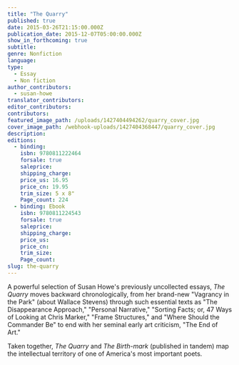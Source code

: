 ```yaml
---
title: "The Quarry"
published: true
date: 2015-03-26T21:15:00.000Z
publication_date: 2015-12-07T05:00:00.000Z
show_in_forthcoming: true
subtitle:
genre: Nonfiction
language:
type:
  - Essay
  - Non fiction
author_contributors:
  - susan-howe
translator_contributors:
editor_contributors:
contributors:
featured_image_path: /uploads/1427404494262/quarry_cover.jpg
cover_image_path: /webhook-uploads/1427404368447/quarry_cover.jpg
description:
editions:
  - binding:
    isbn: 9780811222464
    forsale: true
    saleprice:
    shipping_charge:
    price_us: 16.95
    price_cn: 19.95
    trim_size: 5 x 8"
    Page_count: 224
  - binding: Ebook
    isbn: 9780811224543
    forsale: true
    saleprice:
    shipping_charge:
    price_us:
    price_cn:
    trim_size:
    Page_count:
slug: the-quarry
---
```


A powerful selection of Susan Howe's previously uncollected essays, _The Quarry_ moves backward chronologically, from her brand-new "Vagrancy in the Park" (about Wallace Stevens) through such essential texts as "The Disappearance Approach," "Personal Narrative," "Sorting Facts; or, 47 Ways of Looking at Chris Marker," "Frame Structures," and "Where Should the Commander Be" to end with her seminal early art criticism, "The End of Art."

Taken together, _The Quarry_ and _The Birth-mark <span class="redactor-invisible-space"></span>_(published in tandem) map the intellectual territory of one of America's most important poets.

